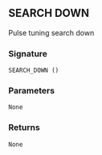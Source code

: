 ## SEARCH DOWN

Pulse tuning search down


### Signature

`SEARCH_DOWN ()`


### Parameters

`None`


### Returns

`None`
